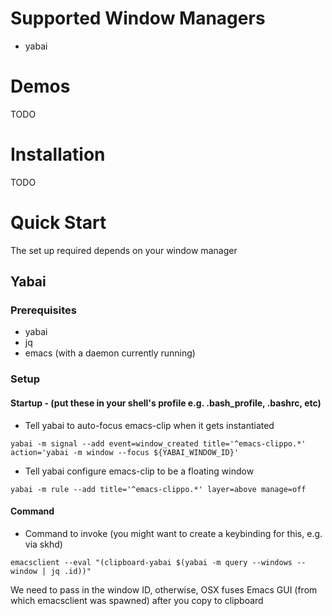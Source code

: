 # Supported Window Managers
- yabai

# Demos
TODO

# Installation
TODO

# Quick Start
The set up required depends on your window manager

## Yabai

### Prerequisites
- yabai
- jq
- emacs (with a daemon currently running)

### Setup

#### Startup - (put these in your shell's profile e.g. .bash_profile, .bashrc, etc)
- Tell yabai to auto-focus emacs-clip when it gets instantiated
```shell
yabai -m signal --add event=window_created title='^emacs-clippo.*' action='yabai -m window --focus ${YABAI_WINDOW_ID}'
```

- Tell yabai configure emacs-clip to be a floating window
``` shell
yabai -m rule --add title='^emacs-clippo.*' layer=above manage=off
```

#### Command
- Command to invoke (you might want to create a keybinding for this, e.g. via skhd)
``` shell
emacsclient --eval "(clipboard-yabai $(yabai -m query --windows --window | jq .id))"
```
We need to pass in the window ID, otherwise, OSX fuses Emacs GUI (from which emacsclient was spawned) after you copy to clipboard
